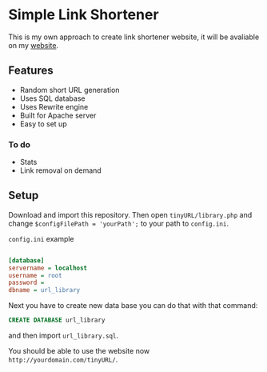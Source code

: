 # Simple Link Shortener

This is my own approach to create link shortener website, it will be avaliable on my [website](https://sebaprojects.online/tinyURL).

## Features

* Random short URL generation
* Uses SQL database
* Uses Rewrite engine
* Built for Apache server
* Easy to set up

### To do

* Stats
* Link removal on demand

## Setup

Download and import this repository. Then open `tinyURL/library.php` and change `$configFilePath = 'yourPath';` to your path to `config.ini`.

`config.ini` example

``` ini

[database]
servername = localhost
username = root
password = 
dbname = url_library

```

Next you have to create new data base you can do that with that command:

```sql
CREATE DATABASE url_library
```

and then import `url_library.sql`.

You should be able to use the website now `http://yourdomain.com/tinyURL/`.
